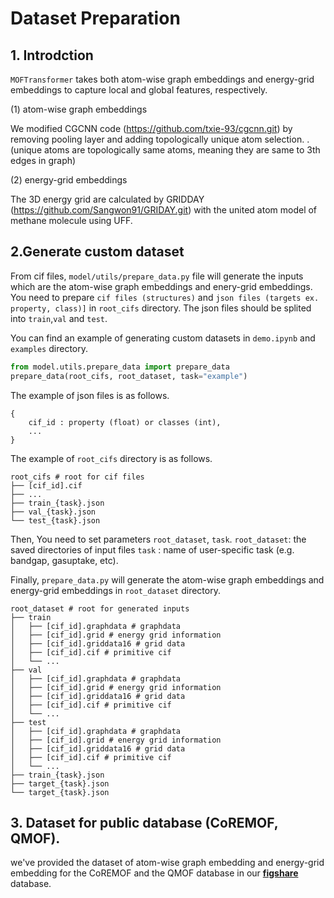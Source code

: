 # Dataset Preparation
## 1. Introdction

`MOFTransformer` takes both atom-wise graph embeddings and energy-grid embeddings to capture local and global features, respectively. 

(1) atom-wise graph embeddings

We modified CGCNN code (https://github.com/txie-93/cgcnn.git) by removing pooling layer and adding topologically unique atom selection. .
(unique atoms are topologically same atoms, meaning they are same to 3th edges in graph)

(2) energy-grid embeddings

The 3D energy grid are calculated by GRIDDAY (https://github.com/Sangwon91/GRIDAY.git) with the united atom model of methane molecule using UFF.

 
## 2.Generate custom dataset
 From cif files, `model/utils/prepare_data.py` file will generate the inputs which are the atom-wise graph embeddings and enery-grid embeddings.
You need to prepare `cif files (structures)` and `json files (targets ex. property, class)]` in `root_cifs` directory.
The json files should be splited into `train`,`val` and `test`. 

You can find an example of generating custom datasets in `demo.ipynb` and `examples` directory.
```python
from model.utils.prepare_data import prepare_data
prepare_data(root_cifs, root_dataset, task="example") 
```

The example  of json files is as follows.
```
{ 
    cif_id : property (float) or classes (int),
    ...
}
```
The example of `root_cifs` directory is as follows.

    root_cifs # root for cif files
    ├── [cif_id].cif
    ├── ...
    ├── train_{task}.json
    ├── val_{task}.json
    └── test_{task}.json

Then, You need to set parameters `root_dataset`, `task`.
`root_dataset`: the saved directories of input files 
`task` : name of user-specific task (e.g. bandgap, gasuptake, etc).

Finally, `prepare_data.py` will generate the atom-wise graph embeddings and energy-grid embeddings in `root_dataset` directory.

    root_dataset # root for generated inputs 
    ├── train
    │   ├── [cif_id].graphdata # graphdata
    │   ├── [cif_id].grid # energy grid information
    │   ├── [cif_id].griddata16 # grid data
    │   ├── [cif_id].cif # primitive cif
    │   └── ...
    ├── val
    │   ├── [cif_id].graphdata # graphdata
    │   ├── [cif_id].grid # energy grid information
    │   ├── [cif_id].griddata16 # grid data
    │   ├── [cif_id].cif # primitive cif
    │   └── ...
    ├── test    
    │   ├── [cif_id].graphdata # graphdata
    │   ├── [cif_id].grid # energy grid information
    │   ├── [cif_id].griddata16 # grid data
    │   ├── [cif_id].cif # primitive cif
    │   └── ...
    ├── train_{task}.json
    ├── target_{task}.json
    └── target_{task}.json

## 3. Dataset for public database (CoREMOF, QMOF).
we've provided the dataset of atom-wise graph embedding and energy-grid embedding for the CoREMOF and the QMOF database in our [**figshare**](https://figshare.com/articles/dataset/MOFTransformer/21155506) database.

